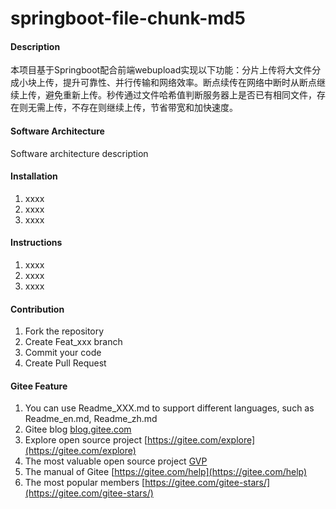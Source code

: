 # springboot-file-chunk-md5

#### Description
本项目基于Springboot配合前端webupload实现以下功能：分片上传将大文件分成小块上传，提升可靠性、并行传输和网络效率。断点续传在网络中断时从断点继续上传，避免重新上传。秒传通过文件哈希值判断服务器上是否已有相同文件，存在则无需上传，不存在则继续上传，节省带宽和加快速度。

#### Software Architecture
Software architecture description

#### Installation

1.  xxxx
2.  xxxx
3.  xxxx

#### Instructions

1.  xxxx
2.  xxxx
3.  xxxx

#### Contribution

1.  Fork the repository
2.  Create Feat_xxx branch
3.  Commit your code
4.  Create Pull Request


#### Gitee Feature

1.  You can use Readme\_XXX.md to support different languages, such as Readme\_en.md, Readme\_zh.md
2.  Gitee blog [blog.gitee.com](https://blog.gitee.com)
3.  Explore open source project [https://gitee.com/explore](https://gitee.com/explore)
4.  The most valuable open source project [GVP](https://gitee.com/gvp)
5.  The manual of Gitee [https://gitee.com/help](https://gitee.com/help)
6.  The most popular members  [https://gitee.com/gitee-stars/](https://gitee.com/gitee-stars/)
